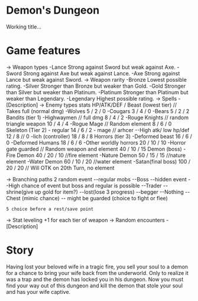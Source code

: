 # Demon's Dungeon
Working title...

# Game features
-> Weapon types
  -Lance
    Strong against Sword but weak against Axe.
  -Sword
    Strong against Axe but weak against Lance.
  -Axe
    Strong against Lance but weak against Sword.
-> Weapon rarity
  -Bronze
    Lowest possible rating.
  -Silver
    Stronger than Bronze but weaker than Gold.
  -Gold
    Stronger than Silver but weaker than Platinum.
  -Platinum
    Stronger than Platinum but weaker than Legendary.
  -Legendary
    Highest possible rating.
-> Spells
  -[Description]
-> Enemy types
stats HP/ATK/DEF /
 Beast (lowest tier) // Takes full (normal dmg)
	-Wolves
		5 / 2 / 0
	-Cougars
 		3 / 4 / 0
 	-Bears
		5 / 2 / 2
 Bandits (tier 1)
	-Highwaymen // full dmg
		 8 / 4 / 2
	-Rouge Knights // random triangle weapon
		10 / 4 / 4
	-Rogue Mage // Random element
		8 / 6 / 0
 Skeleton (Tier 2)
	- regular
		14 / 6 / 2
	- mage // arhcer --High atk/ low hp/def
		12 / 8 // 0
	-lich (controller)
		18 / 8 / 8
 Horrors (tier 3)
	-Deformed beast
		16 / 6 / 0
	-Deformed Humans
		18 / 6 / 6
	-Other worldly horrors
		20 / 10 / 10
	-Horror gate guarded // Random weapon and element 
		40 / 10 / 15
 Demon (boss)
        -Fire Demon
                40 / 20 / 10 //fire element
        -Nature Demon
                50 / 15 / 15 //nature element
        -Water Demon
                60 / 10 / 20 //water element
        -Satan(final boss)
                100 / 20 / 20 // Will OTK on 20th Turn, no element

-> Branching paths
  2 random event
	--regular mobs
	--Boss
	--hidden event
		--High chance of event but boss and regular is possible
		--Trader
		--shrine(give up gold for item?)
		--lost(lose 3 progress)
		--begger 
		--Nothing
	--Chest (mimic chance)
		-- might be guarded (choice to fight or flee)
	
	
	5 choice before a rest/save point
  
-> Stat leveling
  +1 for each tier of weapon
-> Random encounters
  -[Description]

# Story
Having lost your beloved wife in a tragic fire, you sell your soul to a demon
for a chance to bring your wife back from the underworld.  Only to realize it
was a trap and the demon has locked you in his dungeon.  Now you must find your
way out of this dungeon and kill the demon that stole your soul and has your
wife captive.
